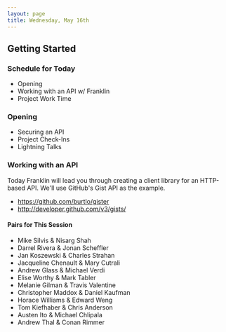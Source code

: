 ```yaml
---
layout: page
title: Wednesday, May 16th
---
```


## Getting Started

### Schedule for Today

* Opening
* Working with an API w/ Franklin
* Project Work Time

### Opening

* Securing an API
* Project Check-Ins
* Lightning Talks

### Working with an API

Today Franklin will lead you through creating a client library for an HTTP-based API. We'll use GitHub's Gist API as the example.

* https://github.com/burtlo/gister
* http://developer.github.com/v3/gists/

#### Pairs for This Session

* Mike Silvis & Nisarg Shah
* Darrel Rivera & Jonan Scheffler
* Jan Koszewski & Charles Strahan
* Jacqueline Chenault & Mary Cutrali
* Andrew Glass & Michael Verdi
* Elise Worthy & Mark Tabler
* Melanie Gilman & Travis Valentine
* Christopher Maddox & Daniel Kaufman
* Horace Williams & Edward Weng
* Tom Kiefhaber & Chris Anderson
* Austen Ito & Michael Chlipala
* Andrew Thal & Conan Rimmer